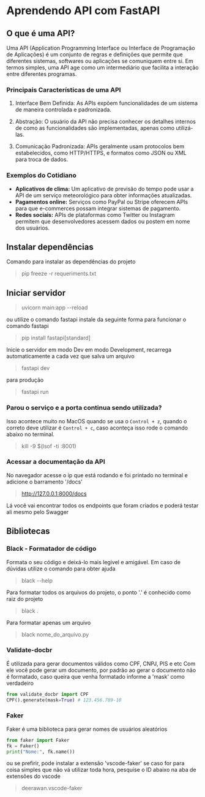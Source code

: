 # Aprendendo API com FastAPI
## O que é uma API?
Uma API (Application Programming Interface ou Interface de Programação de Aplicações) é um conjunto de regras e definições que permite que diferentes sistemas, softwares ou aplicações se comuniquem entre si. Em termos simples, uma API age como um intermediário que facilita a interação entre diferentes programas.

### Principais Características de uma API
1. Interface Bem Definida:
    As APIs expõem funcionalidades de um sistema de maneira controlada e padronizada.

2. Abstração:
    O usuário da API não precisa conhecer os detalhes internos de como as funcionalidades são implementadas, apenas como utilizá-las.

3. Comunicação Padronizada:
    APIs geralmente usam protocolos bem estabelecidos, como HTTP/HTTPS, e formatos como JSON ou XML para troca de dados.

### Exemplos do Cotidiano
* **Aplicativos de clima:** Um aplicativo de previsão do tempo pode     usar a API de um serviço meteorológico para obter informações atualizadas.
* **Pagamentos online:** Serviços como PayPal ou Stripe oferecem APIs para que e-commerces possam integrar sistemas de pagamento.
* **Redes sociais:** APIs de plataformas como Twitter ou Instagram permitem que desenvolvedores acessem dados ou postem em nome dos usuários.


## Instalar dependências
Comando para instalar as dependências do projeto
> pip freeze -r requeriments.txt

## Iniciar servidor
> uvicorn main:app --reload

ou utilize o comando fastapi instale da seguinte forma para funcionar o comando fastapi
> pip install fastapi[standard]

Inicie o servidor em modo Dev em modo Development, recarrega automaticamente a cada vez que salva um arquivo
> fastapi dev

para produção
> fastapi run

### Parou o serviço e a porta continua sendo utilizada?
Isso acontece muito no MacOS quando se usa o `Control + z`, quando o correto deve utilizar é `Control + c`, caso aconteça isso rode o comando abaixo no terminal.
> kill -9 $(lsof -ti :8001)

### Acessar a documentação da API
No navegador acesse o ip que está rodando e foi printado no terminal e adicione o barramento '/docs'
> http://127.0.0.1:8000/docs

Lá você vai encontrar todos os endpoints que foram criados e poderá testar ali mesmo pelo Swagger

## Bibliotecas
### Black - Formatador de código
Formata o seu código e deixá-lo mais legivel e amigável.
Em caso de dúvidas utilize o comando para obter ajuda
> black --help

Para formatar todos os arquivos do projeto, o ponto '.' é conhecido como raiz do projeto
> black .

Para formatar apenas um arquivo
> black nome_do_arquivo.py


### Validate-docbr
É utilizada para gerar documentos válidos como CPF, CNPJ, PIS e etc
Com ele você pode gerar um documento, por padrão ao gerar o documento não é formatado, caso queira que venha formatado informe a 'mask' como verdadeiro
```py
from validate_docbr import CPF
CPF().generate(mask=True) # 123.456.789-10
```

### Faker
Faker é uma biblioteca para gerar nomes de usuários aleatórios
```py
from faker import Faker
fk = Faker()
print("Nome:", fk.name())
```
ou se prefirir, pode instalar a extensão 'vscode-faker' se caso for para coisa simples que não vá utilizar toda hora, pesquise o ID abaixo na aba de extensões do vscode
> deerawan.vscode-faker
